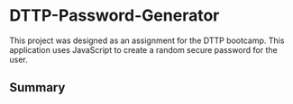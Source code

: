 # DTTP-Password-Generator
This project was designed as an assignment for the DTTP bootcamp.
This application uses JavaScript to create a random secure password for the user.

## Summary